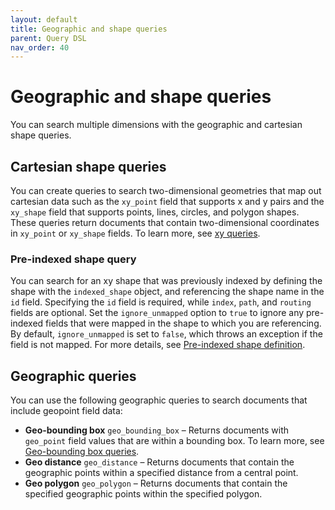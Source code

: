 ```yaml
---
layout: default
title: Geographic and shape queries
parent: Query DSL
nav_order: 40
---
```


# Geographic and shape queries

You can search multiple dimensions with the geographic and cartesian shape queries.

## Cartesian shape queries

You can create queries to search two-dimensional geometries that map out cartesian data such as the `xy_point` field that supports x and y pairs and the `xy_shape` field that supports points, lines, circles, and polygon shapes. These queries return documents that contain two-dimensional coordinates in `xy_point` or `xy_shape` fields. To learn more, see [xy queries]({{site.url}}{{site.baseurl}}/opensearch/query-dsl/xy/).

### Pre-indexed shape query

You can search for an xy shape that was previously indexed by defining the shape with the `indexed_shape` object, and referencing the shape name in the `id` field. Specifying the `id` field is required, while  `index`, `path`, and `routing` fields are optional. Set the `ignore_unmapped` option to `true` to ignore any pre-indexed fields that were mapped in the shape to which you are referencing. By default, `ignore_unmapped` is set to `false`, which throws an exception if the field is not mapped. For more details, see [Pre-indexed shape definition]({{site.url}}{{site.baseurl}}(/opensearch/query-dsl/xy/#using-a-pre-indexed-shape-definition)).
## Geographic queries

You can use the following geographic queries to search documents that include geopoint field data:

- **Geo-bounding box** `geo_bounding_box` – Returns documents with `geo_point` field values that are within a bounding box. To learn more, see [Geo-bounding box queries]({{site.url}}{{site.baseurl}}/opensearch/query-dsl/geo-bounding-box/).
- **Geo distance** `geo_distance` – Returns documents that contain the geographic points within a specified distance from a central point.
- **Geo polygon** `geo_polygon` – Returns documents that contain the specified geographic points within the specified polygon.